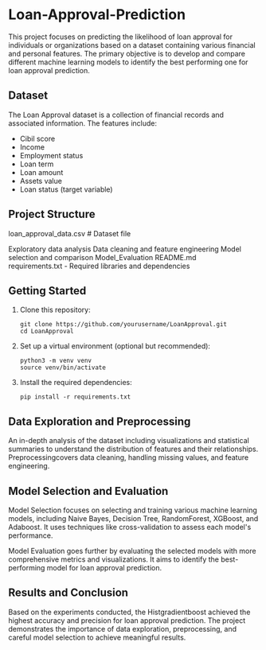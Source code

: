 # Loan-Approval-Prediction
This project focuses on predicting the likelihood of loan approval for individuals or organizations based on a dataset containing various financial and personal features. The primary objective is to develop and compare different machine learning models to identify the best performing one for loan approval prediction.

## Dataset

The Loan Approval dataset is a collection of financial records and associated information. The features include:
- Cibil score
- Income
- Employment status
- Loan term
- Loan amount
- Assets value
- Loan status (target variable)

## Project Structure
   loan_approval_data.csv       # Dataset file

   Exploratory data analysis
   Data cleaning and feature engineering
   Model selection and comparison
   Model_Evaluation
   README.md                        
   requirements.txt - Required libraries and dependencies

## Getting Started

1. Clone this repository:
   ```
   git clone https://github.com/yourusername/LoanApproval.git
   cd LoanApproval
   ```

2. Set up a virtual environment (optional but recommended):
   ```
   python3 -m venv venv
   source venv/bin/activate
   ```

3. Install the required dependencies:
   ```
   pip install -r requirements.txt
   ```

## Data Exploration and Preprocessing

An in-depth analysis of the dataset including visualizations and statistical summaries to understand the distribution of features and their relationships. Preprocessingcovers data cleaning, handling missing values, and feature engineering.

## Model Selection and Evaluation

Model Selection focuses on selecting and training various machine learning models, including Naive Bayes, Decision Tree, RandomForest, XGBoost, and Adaboost. It uses techniques like cross-validation to assess each model's performance.

Model Evaluation goes further by evaluating the selected models with more comprehensive metrics and visualizations. It aims to identify the best-performing model for loan approval prediction.

## Results and Conclusion

Based on the experiments conducted, the Histgradientboost achieved the highest accuracy and precision for loan approval prediction. The project demonstrates the importance of data exploration, preprocessing, and careful model selection to achieve meaningful results.

